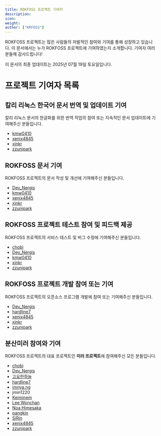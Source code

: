 ```yaml
---
title: ROKFOSS 프로젝트 기여자
description: 
icon:
weight:
author: ["KRFOSS"]
---
```


ROKFOSS 프로젝트는 많은 사람들의 자발적인 참여와 기여를 통해 성장하고 있습니다. 이 문서에서는 누가 ROKFOSS 프로젝트에 기여하였는지 소개합니다. 기여자 여러분들께 감사드립니다!

이 문서의 최종 업데이트는 2025년 07월 19일 토요일입니다.

# 프로젝트 기여자 목록

## 칼리 리눅스 한국어 문서 번역 및 업데이트 기여

칼리 리눅스 문서의 한글화를 위한 번역 작업의 참여 또는 지속적인 문서 업데이트에 기여해주신 분들입니다.

- [kmw0410](https://github.com/kmw0410)
- [xenix4845](https://github.com/xenix4845)
- [xjnkr](https://github.com/xjnkr)
- [zzunipark](https://github.com/zzunipark)

## ROKFOSS 문서 기여

ROKFOSS 프로젝트의 문서 작성 및 개선에 기여해주신 분들입니다.

- [Dev_Nergis](https://github.com/DevNergis)
- [kmw0410](https://github.com/kmw0410)
- [xenix4845](https://github.com/xenix4845)
- [xjnkr](https://github.com/xjnkr)
- [zzunipark](https://github.com/zzunipark)

## ROKFOSS 프로젝트 테스트 참여 및 피드백 제공

ROKFOSS 프로젝트의 서비스 테스트 및 버그 수정에 기여해주신 분들입니다.

- [chobi](https://github.com/chobi025)
- [Dev_Nergis](https://github.com/DevNergis)
- [kmw0410](https://github.com/kmw0410)
- [xjnkr](https://github.com/xjnkr)
- [zzunipark](https://github.com/zzunipark)

## ROKFOSS 프로젝트 개발 참여 또는 기여

ROKFOSS 프로젝트의 오픈소스 프로그램 개발에 참여 또는 기여해주신 분들입니다.

- [Dev_Nergis](https://github.com/DevNergis)
- [hardline7](https://github.com/hardline7)
- [xenix4845](https://github.com/xenix4845)
- [xjnkr](https://github.com/xjnkr)
- [zzunipark](https://github.com/zzunipark)

## 분산미러 참여와 기여

ROKFOSS 프로젝트의 대표 프로젝트인 **미러 프로젝트**에 참여해주신 모든 분들입니다.

- [chobi](https://github.com/chobi025)
- [Dev_Nergis](https://github.com/DevNergis)
- [고요한하늘](https://github.com/parkhojoun)
- [hardline7](https://github.com/hardline7)
- [imnya.ng](https://github.com/imnyang)
- jmin1220
- [Keiminem](https://github.com/me0kmin27)
- [Lee Wonchan](https://github.com/LeeWonchan4531)
- [Noa Himesaka](https://github.com/NoaHimesaka1873)
- [pangkin](https://github.com/pangkin)
- [SiRin](https://github.com/sirin-interact)
- [xenix4845](https://github.com/xenix4845)
- [zzunipark](https://github.com/zzunipark)